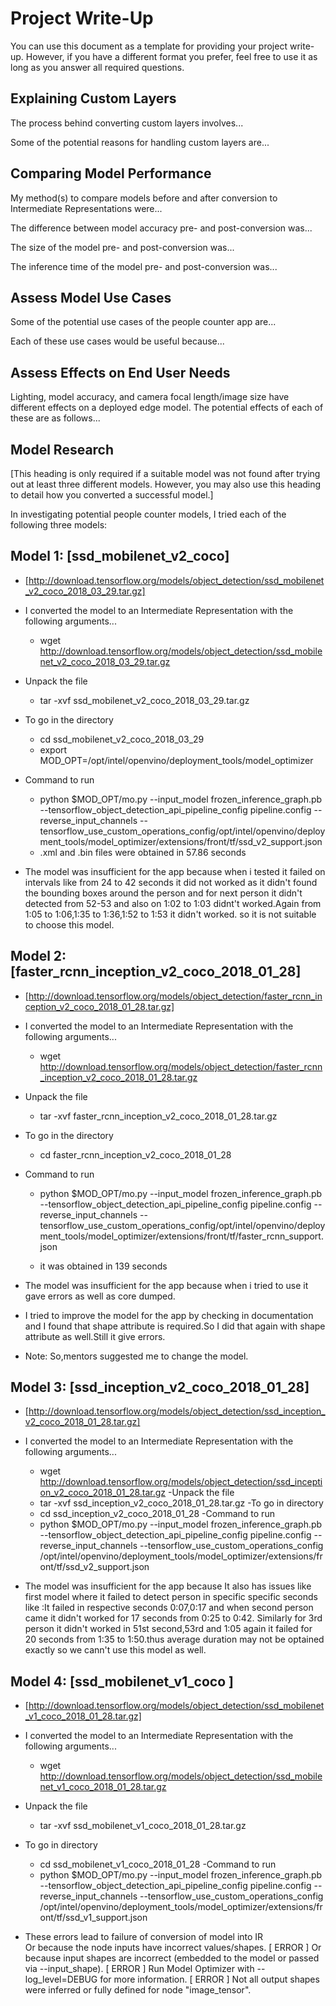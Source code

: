 # Project Write-Up

You can use this document as a template for providing your project write-up. However, if you
have a different format you prefer, feel free to use it as long as you answer all required
questions.

## Explaining Custom Layers

The process behind converting custom layers involves...

Some of the potential reasons for handling custom layers are...

## Comparing Model Performance

My method(s) to compare models before and after conversion to Intermediate Representations
were...

The difference between model accuracy pre- and post-conversion was...

The size of the model pre- and post-conversion was...

The inference time of the model pre- and post-conversion was...

## Assess Model Use Cases

Some of the potential use cases of the people counter app are...

Each of these use cases would be useful because...

## Assess Effects on End User Needs

Lighting, model accuracy, and camera focal length/image size have different effects on a
deployed edge model. The potential effects of each of these are as follows...

## Model Research

[This heading is only required if a suitable model was not found after trying out at least three
different models. However, you may also use this heading to detail how you converted 
a successful model.]

In investigating potential people counter models, I tried each of the following three models:

## Model 1: [ssd_mobilenet_v2_coco]
 
 - [http://download.tensorflow.org/models/object_detection/ssd_mobilenet_v2_coco_2018_03_29.tar.gz]
- I converted the model to an Intermediate Representation with the following arguments... 
  * wget http://download.tensorflow.org/models/object_detection/ssd_mobilenet_v2_coco_2018_03_29.tar.gz
 - Unpack the file
   * tar -xvf   ssd_mobilenet_v2_coco_2018_03_29.tar.gz
- To go in the directory
   * cd ssd_mobilenet_v2_coco_2018_03_29
   * export MOD_OPT=/opt/intel/openvino/deployment_tools/model_optimizer
- Command to run 
  * python $MOD_OPT/mo.py --input_model frozen_inference_graph.pb --tensorflow_object_detection_api_pipeline_config pipeline.config --   reverse_input_channels --tensorflow_use_custom_operations_config/opt/intel/openvino/deployment_tools/model_optimizer/extensions/front/tf/ssd_v2_support.json
  * .xml and .bin files were obtained in 57.86 seconds
 
 - The model was insufficient for the app because when i tested it failed on intervals like from 24 to 42 seconds it did not worked as it didn't found the bounding boxes around the person and for next person it didn't detected from 52-53 and also on 1:02 to 1:03 didnt't worked.Again from 1:05 to 1:06,1:35 to 1:36,1:52 to 1:53 it didn't worked.
so it is not suitable to choose this model.
 
  
## Model 2: [faster_rcnn_inception_v2_coco_2018_01_28]
  
  - [http://download.tensorflow.org/models/object_detection/faster_rcnn_inception_v2_coco_2018_01_28.tar.gz]
 - I converted the model to an Intermediate Representation with the following arguments...
    * wget http://download.tensorflow.org/models/object_detection/faster_rcnn_inception_v2_coco_2018_01_28.tar.gz
  - Unpack the file
    * tar -xvf   faster_rcnn_inception_v2_coco_2018_01_28.tar.gz
- To go in the directory
   * cd faster_rcnn_inception_v2_coco_2018_01_28
- Command to run 
  * python $MOD_OPT/mo.py --input_model frozen_inference_graph.pb --tensorflow_object_detection_api_pipeline_config pipeline.config --   reverse_input_channels --tensorflow_use_custom_operations_config/opt/intel/openvino/deployment_tools/model_optimizer/extensions/front/tf/faster_rcnn_support.json
  
  * it was obtained in 139 seconds
    
 - The model was insufficient for the app because when i tried to use it gave errors as well as core dumped. 
  - I tried to improve the model for the app by checking in documentation and I found that shape attribute is required.So I did that again with shape attribute as well.Still it give errors.
  - Note: So,mentors suggested me to change the model.

## Model 3: [ssd_inception_v2_coco_2018_01_28]
 
 - [http://download.tensorflow.org/models/object_detection/ssd_inception_v2_coco_2018_01_28.tar.gz]
 - I converted the model to an Intermediate Representation with the following arguments...
    * wget http://download.tensorflow.org/models/object_detection/ssd_inception_v2_coco_2018_01_28.tar.gz
  -Unpack the file
    * tar -xvf ssd_inception_v2_coco_2018_01_28.tar.gz
  -To go in directory 
    * cd ssd_inception_v2_coco_2018_01_28
  -Command to run
   * python $MOD_OPT/mo.py --input_model frozen_inference_graph.pb --tensorflow_object_detection_api_pipeline_config pipeline.config --  reverse_input_channels 
--tensorflow_use_custom_operations_config /opt/intel/openvino/deployment_tools/model_optimizer/extensions/front/tf/ssd_v2_support.json

- The model was insufficient for the app because It also has issues like first model where it failed to detect person in specific specific seconds like :It failed in respective seconds 0:07,0:17 and when second person came it didn't worked for 17 seconds from 0:25 to 0:42. Similarly for 3rd person it didn't worked in 51st second,53rd and 1:05  again it failed for 20 seconds from 1:35 to 1:50.thus average duration may not be optained exactly so we cann't use this model as well.


## Model 4: [ssd_mobilenet_v1_coco ]
 
 - [http://download.tensorflow.org/models/object_detection/ssd_mobilenet_v1_coco_2018_01_28.tar.gz]
 - I converted the model to an Intermediate Representation with the following arguments...
    * wget http://download.tensorflow.org/models/object_detection/ssd_mobilenet_v1_coco_2018_01_28.tar.gz
 - Unpack the file
    * tar -xvf ssd_mobilenet_v1_coco_2018_01_28.tar.gz
 - To go in directory 
    * cd ssd_mobilenet_v1_coco_2018_01_28
 -Command to run
   * python $MOD_OPT/mo.py --input_model frozen_inference_graph.pb --tensorflow_object_detection_api_pipeline_config pipeline.config --  reverse_input_channels 
--tensorflow_use_custom_operations_config /opt/intel/openvino/deployment_tools/model_optimizer/extensions/front/tf/ssd_v1_support.json

- These errors lead to failure of conversion of model into IR   
Or because the node inputs have incorrect values/shapes.
[ ERROR ]  Or because input shapes are incorrect (embedded to the model or passed via --input_shape).
[ ERROR ]  Run Model Optimizer with --log_level=DEBUG for more information.
[ ERROR ]  Not all output shapes were inferred or fully defined for node "image_tensor". 



